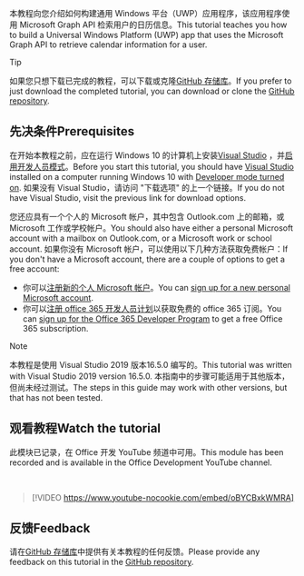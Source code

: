 <!-- markdownlint-disable MD002 MD041 -->

<span data-ttu-id="5cb38-101">本教程向您介绍如何构建通用 Windows 平台（UWP）应用程序，该应用程序使用 Microsoft Graph API 检索用户的日历信息。</span><span class="sxs-lookup"><span data-stu-id="5cb38-101">This tutorial teaches you how to build a Universal Windows Platform (UWP) app that uses the Microsoft Graph API to retrieve calendar information for a user.</span></span>

> [!TIP]
> <span data-ttu-id="5cb38-102">如果您只想下载已完成的教程，可以下载或克隆[GitHub 存储库](https://github.com/microsoftgraph/msgraph-training-uwp)。</span><span class="sxs-lookup"><span data-stu-id="5cb38-102">If you prefer to just download the completed tutorial, you can download or clone the [GitHub repository](https://github.com/microsoftgraph/msgraph-training-uwp).</span></span>

## <a name="prerequisites"></a><span data-ttu-id="5cb38-103">先决条件</span><span class="sxs-lookup"><span data-stu-id="5cb38-103">Prerequisites</span></span>

<span data-ttu-id="5cb38-104">在开始本教程之前，应在运行 Windows 10 的计算机上安装[Visual Studio](https://visualstudio.microsoft.com/vs/) ，并[启用开发人员模式](https://docs.microsoft.com/windows/uwp/get-started/enable-your-device-for-development)。</span><span class="sxs-lookup"><span data-stu-id="5cb38-104">Before you start this tutorial, you should have [Visual Studio](https://visualstudio.microsoft.com/vs/) installed on a computer running Windows 10 with [Developer mode turned on](https://docs.microsoft.com/windows/uwp/get-started/enable-your-device-for-development).</span></span> <span data-ttu-id="5cb38-105">如果没有 Visual Studio，请访问 "下载选项" 的上一个链接。</span><span class="sxs-lookup"><span data-stu-id="5cb38-105">If you do not have Visual Studio, visit the previous link for download options.</span></span>

<span data-ttu-id="5cb38-106">您还应具有一个个人的 Microsoft 帐户，其中包含 Outlook.com 上的邮箱，或 Microsoft 工作或学校帐户。</span><span class="sxs-lookup"><span data-stu-id="5cb38-106">You should also have either a personal Microsoft account with a mailbox on Outlook.com, or a Microsoft work or school account.</span></span> <span data-ttu-id="5cb38-107">如果你没有 Microsoft 帐户，可以使用以下几种方法获取免费帐户：</span><span class="sxs-lookup"><span data-stu-id="5cb38-107">If you don't have a Microsoft account, there are a couple of options to get a free account:</span></span>

- <span data-ttu-id="5cb38-108">你可以[注册新的个人 Microsoft 帐户](https://signup.live.com/signup?wa=wsignin1.0&rpsnv=12&ct=1454618383&rver=6.4.6456.0&wp=MBI_SSL_SHARED&wreply=https://mail.live.com/default.aspx&id=64855&cbcxt=mai&bk=1454618383&uiflavor=web&uaid=b213a65b4fdc484382b6622b3ecaa547&mkt=E-US&lc=1033&lic=1)。</span><span class="sxs-lookup"><span data-stu-id="5cb38-108">You can [sign up for a new personal Microsoft account](https://signup.live.com/signup?wa=wsignin1.0&rpsnv=12&ct=1454618383&rver=6.4.6456.0&wp=MBI_SSL_SHARED&wreply=https://mail.live.com/default.aspx&id=64855&cbcxt=mai&bk=1454618383&uiflavor=web&uaid=b213a65b4fdc484382b6622b3ecaa547&mkt=E-US&lc=1033&lic=1).</span></span>
- <span data-ttu-id="5cb38-109">你可以[注册 office 365 开发人员计划](https://developer.microsoft.com/office/dev-program)以获取免费的 office 365 订阅。</span><span class="sxs-lookup"><span data-stu-id="5cb38-109">You can [sign up for the Office 365 Developer Program](https://developer.microsoft.com/office/dev-program) to get a free Office 365 subscription.</span></span>

> [!NOTE]
> <span data-ttu-id="5cb38-110">本教程是使用 Visual Studio 2019 版本16.5.0 编写的。</span><span class="sxs-lookup"><span data-stu-id="5cb38-110">This tutorial was written with Visual Studio 2019 version 16.5.0.</span></span> <span data-ttu-id="5cb38-111">本指南中的步骤可能适用于其他版本，但尚未经过测试。</span><span class="sxs-lookup"><span data-stu-id="5cb38-111">The steps in this guide may work with other versions, but that has not been tested.</span></span>

## <a name="watch-the-tutorial"></a><span data-ttu-id="5cb38-112">观看教程</span><span class="sxs-lookup"><span data-stu-id="5cb38-112">Watch the tutorial</span></span>

<span data-ttu-id="5cb38-113">此模块已记录，在 Office 开发 YouTube 频道中可用。</span><span class="sxs-lookup"><span data-stu-id="5cb38-113">This module has been recorded and is available in the Office Development YouTube channel.</span></span>

<!-- markdownlint-disable MD033 MD034 -->
<br/>

> [!VIDEO https://www.youtube-nocookie.com/embed/oBYCBxkWMRA]
<!-- markdownlint-enable MD033 MD034 -->

## <a name="feedback"></a><span data-ttu-id="5cb38-114">反馈</span><span class="sxs-lookup"><span data-stu-id="5cb38-114">Feedback</span></span>

<span data-ttu-id="5cb38-115">请在[GitHub 存储库](https://github.com/microsoftgraph/msgraph-training-uwp)中提供有关本教程的任何反馈。</span><span class="sxs-lookup"><span data-stu-id="5cb38-115">Please provide any feedback on this tutorial in the [GitHub repository](https://github.com/microsoftgraph/msgraph-training-uwp).</span></span>
